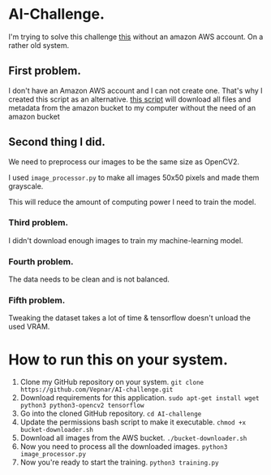 # AI-Challenge.

I'm trying to solve this challenge [this]("https://github.com/silverbottlep/abid_challenge") without an amazon AWS account. On a rather old system.

## First problem.
I don't have an Amazon AWS account and I can not create one. That's why I created this script as an alternative.
[this script]("https://github.com/Vepnar/AI-challenge/blob/master/bucket-downloader.sh") will download all files and metadata from the amazon bucket to my computer without the need of an amazon bucket

## Second thing I did.
We need to preprocess our images to be the same size as OpenCV2.

I used `image_processor.py` to make all images 50x50 pixels and made them grayscale.

This will reduce the amount of computing power I need to train the model.

### Third problem.
I didn't download enough images to train my machine-learning model. 

### Fourth problem.
The data needs to be clean and is not balanced.

### Fifth problem.
Tweaking the dataset takes a lot of time & tensorflow doesn't unload the used VRAM.

# How to run this on your system.
1. Clone my GitHub repository on your system.
`git clone https://github.com/Vepnar/AI-challenge.git`
2. Download requirements for this application.
`sudo apt-get install wget python3 python3-opencv2 tensorflow`
3. Go into the cloned GitHub repository.
`cd AI-challenge`
4. Update the permissions bash script to make it executable.
`chmod +x bucket-downloader.sh`
5. Download all images from the AWS bucket.
`./bucket-downloader.sh`
6. Now you need to process all the downloaded images.
`python3 image_processor.py`
7. Now you're ready to start the training.
`python3 training.py`   


